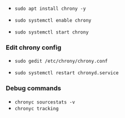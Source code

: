 * `sudo apt install chrony -y`


* `sudo systemctl enable chrony`
* `sudo systemctl start chrony`

### Edit chrony config
* `sudo gedit /etc/chrony/chrony.conf`

* `sudo systemctl restart chronyd.service`

### Debug commands
* `chronyc sourcestats -v`
* `chronyc tracking`


